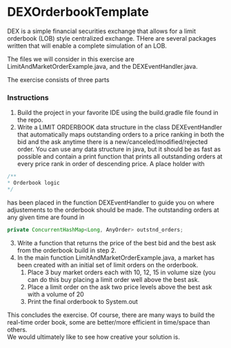 # DEXOrderbookTemplate

DEX is a simple financial securities exchange that allows for a limit orderbook (LOB) style centralized exchange. 
THere are several packages written that will enable a complete simulation of an LOB. 

The files we will consider in this exercise are 
LimitAndMarketOrderExample.java, and the DEXEventHandler.java.

The exercise consists of three parts

### Instructions
1. Build the project in your favorite IDE using the build.gradle file found in the repo. 
2. Write a LIMIT ORDERBOOK data structure in the class DEXEventHandler that automatically maps outstanding orders to a price ranking in both the bid and the ask anytime there is a new/canceled/modified/rejected order. 
You can use any data structure in java, but it should be as fast as possible and contain a print function that prints all outstanding orders at every price rank in order of descending price. A place holder with 
```java
/**
* Orderbook logic
*/
```
has been placed in the function DEXEventHandler to guide you on where adjustements to the orderbook should be made. The outstanding orders at any given time are found in 
```java
private ConcurrentHashMap<Long, AnyOrder> outstnd_orders;
```
3. Write a function that returns the price of the best bid and the best ask from the orderbook build in step 2. 
4. In the main function LimitAndMarketOrderExample.java, a market has been created with an initial set of limit orders on the orderbook. 
	1. Place 3 buy market orders each with 10, 12, 15 in volume size (you can do this buy placing a limit order well above the best ask. 
	2. Place a limit order on the ask two price levels above the best ask with a volume of 20
	3. Print the final orderbook to System.out

This concludes the exercise. Of course, there are many ways to build the real-time order book, some are better/more efficient in time/space than others.  
We would ultimately like to see how creative your solution is. 	 
